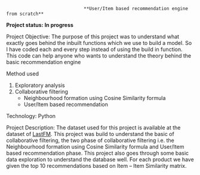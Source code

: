                                  **User/Item based recommendation engine from scratch**


**Project status: In progress**


Project Objective: The purpose of this project was to understand what exactly goes behind the inbuilt functions which we use to build a model. So I have coded each and every step instead of using the build in function. This code can help anyone who wants to understand the theory behind the basic recommendation engine


Method used
1. Exploratory analysis
2. Collaborative filtering
   * Neighbourhood formation using Cosine Similarity formula
   * User/Item based recommendation


Technology: Python


Project Description: The dataset used for this project is available at the dataset of [LastFM](http://millionsongdataset.com/lastfm/). This project was build to understand the basic of collaborative filtering, the two phase of collaborative filtering i.e. the Neighbourhood formation using Cosine Similarity formula and User/Item based recommendation phase. This project also goes through some basic data exploration to understand the database well. For each product we have given the top 10 recommendations based on Item – Item Similarity matrix.
